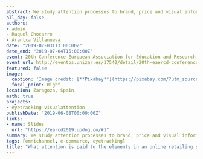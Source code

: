 ```yaml
---
abstract: We study attention processes to brand, price and visual information about products in online retailing websites, simultaneously considering the effects of consumers’ goals, purchase category and consumers’ statements. We use an intra-subject experimental design, simulated web stores and a combination of observational eye-tracking data and declarative measures.
all_day: false
authors: 
- admin
- Raquel Chocarro
- Arantxa Villanueva
date: "2019-07-03T13:00:00Z"
date_end: "2019-07-04T15:00:00Z"
event: 20th Conference European Association for Education and Research in Commercial Distribution
event_url: http://eventos.unizar.es/17540/detail/20th-eaercd-conference-retailing-challenges-for-the-20rs.html
featured: false
image:
  caption: 'Image credit: [**Pixabay**](https://pixabay.com/?utm_source=link-attribution&amp;utm_medium=referral&amp;utm_campaign=image&amp;utm_content=426375)'
  focal_point: Right
location: Zaragoza, Spain
math: true
projects:
- eyetracking-visualattention
publishDate: "2019-06-08T00:00:00Z"
links:
- name: Slides
  url: "https://earcd2019.updog.co/#1"
summary: We study attention processes to brand, price and visual information about products in online retailing websites, simultaneously considering the effects of consumers’ goals, purchase category and consumers’ statements. We use an intra-subject experimental design, simulated web stores and a combination of observational eye-tracking data and declarative measures.
tags: [omnichannel, e-commerce, eyetracking]
title: "What attention is paid to the elements in an online retailing store?: An Eye-Tracking study of the product area"
---
```


